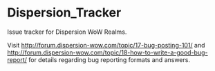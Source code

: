 Dispersion_Tracker
==================

Issue tracker for Dispersion WoW Realms.

Visit 
http://forum.dispersion-wow.com/topic/17-bug-posting-101/
and 
http://forum.dispersion-wow.com/topic/18-how-to-write-a-good-bug-report/
for details regarding bug reporting formats and answers.


